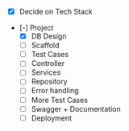 - [X] Decide on Tech Stack
- [-] Project
    - [X] DB Design
    - [ ] Scaffold 
    - [ ] Test Cases
    - [ ] Controller
    - [ ] Services
    - [ ] Repository
    - [ ] Error handling
    - [ ] More Test Cases
    - [ ] Swagger + Documentation
    - [ ] Deployment